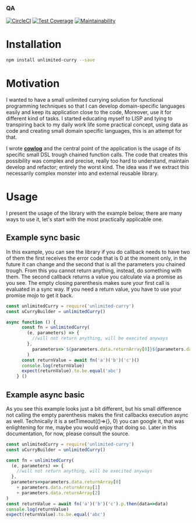 <!--- destination qa rewrite begin -->
### QA
[![CircleCI](https://circleci.com/gh/vidaxl-com/cowlog/tree/master.svg?style=svg)](https://circleci.com/gh/vidaxl-com/cowlog/tree/master)
[![Test Coverage](https://api.codeclimate.com/v1/badges/d3fce811aecbe5c73ffb/test_coverage)](https://codeclimate.com/github/vidaxl-com/cowlog/test_coverage)
[![Maintainability](https://api.codeclimate.com/v1/badges/d3fce811aecbe5c73ffb/maintainability)](https://codeclimate.com/github/vidaxl-com/cowlog/maintainability)
<!---
[![Known Vulnerabilities](https://snyk.io/test/github/vidaxl-com/cowlog/badge.svg?targetFile=package.json)](https://snyk.io/test/github/vidaxl-com/cowlog?targetFile=package.json)
[![FOSSA Status](https://app.fossa.io/api/projects/git%2Bgithub.com%2Fvidaxl-com%2Fcowlog.svg?type=shield)](https://app.fossa.io/projects/git%2Bgithub.com%2Fvidaxl-com%2Fcowlog?ref=badge_shield)
[![Greenkeeper badge](https://badges.greenkeeper.io/vidaxl-com/cowlog.svg)](https://greenkeeper.io/)
-->
<!--- destination qa rewrite end -->

# Installation
```bash
npm install unlimited-curry --save
```

# Motivation
I wanted to have a small unlimited currying solution for functional programming techniques
so that I can develop domain-specific languages easily and keep its application close to the code,
Moreover, use it for different kind of tasks. I started
educating myself to LISP and tying to transpiring back to my daily work life some practical concept,
using data as code and creating small domain specific languages, this is an attempt for that.

I wrote **[cowlog](https://github.com/vidaxl-com/cowlog/tree/master/packages/cowlog)** and the central point of the application
is the usage of its specific small DSL trough chained function calls. The code that creates this possibility was
complex and precise, really too hard to understand, maintain develop and refactor; entirely the worst kind. The idea
was if we extract this necessarily complex monster into and external reusable library.

# Usage
I present the usage of the library with the example below; there are many ways to use it, let's start with the most
practically applicable one.

## Example sync basic

In this example, you can see the library if you do callback needs to have two of them the first receives the error code
that is 0 at the moment only, in the future it can change and the second that is all the parameters you chained trough.
From this you cannot return anything, instead, do something with them. The second callback returns a value you calculate
via a promise as you see. The empty closing parenthesis makes sure your first call is evaluated in a sync way. If you need
a return value, you have to use your promise mojo to get it back.

```javascript 1.8
const unlimitedCurry = require('unlimited-curry')
const uCurryBuilder = unlimitedCurry()

async function () {
      const fn = unlimitedCurry(
        (e, parameters) => {
          //will not return anything, will be execited anyways
        },
          parameters=>`${parameters.data.returnArray[0]}${parameters.data.returnArray[1]}${parameters.data.returnArray[2]}`
        )
      const returnValue = await fn('a')('b')('c')()
      console.log(returnValue)
      expect(returnValue).to.be.equal('abc')
    } ()

```

## Example async basic
As you see this example looks just a bit different, but his small difference not calling the empty parenthesis makes the first callbacks execution async as well.
Technically it is a setTimeout(()=>{}, 0) you can google it, that was enlightening for me, maybe you would enjoy that doing so. Later in this documentation, for now, please consult the source.

```javascript 1.8
const unlimitedCurry = require('unlimited-curry')
const uCurryBuilder = unlimitedCurry()

const fn = unlimitedCurry(
  (e, parameters) => {
    //will not return anything, will be execited anyways
  },
  parameters=>parameters.data.returnArray[0]
    + parameters.data.returnArray[1]
    + parameters.data.returnArray[2]
)
const returnValue = await fn('a')('b')('c').p.then(data=>data)
console.log(returnValue)
expect(returnValue).to.be.equal('abc')

```
